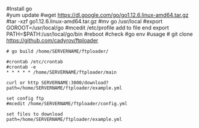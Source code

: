     
#Install go    
    #yum update
    #wget https://dl.google.com/go/go1.12.6.linux-amd64.tar.gz
    #tar -xzf go1.12.6.linux-amd64.tar.gz
    #mv go /usr/local
    #export GOROOT=/usr/local/go
    #mcedit /etc/profile
    add to file end export PATH=$PATH:/usr/local/go/bin
    #reboot
#check 
    #go env
#usage
    # git clone https://github.com/cadyrov/ftploader
    
    # go build /home/SERVERNAME/ftploader/
    
    #crontab /etc/crontab 
    #crontab -e
    * * * * * /home/SERVERNAME/ftploader/main
    
    curl or http SERVERNAME:3000/download?path=/home/SERVERNAME/ftploader/example.yml

    set config ftp 
    #mcedit /home/SERVERNAME/ftploader/config.yml

    set files to download 
    path=/home/SERVERNAME/ftploader/example.yml
    
